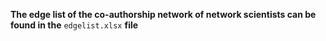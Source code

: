 **The edge list of the co-authorship network of network scientists can be found in the** ```edgelist.xlsx``` **file**
